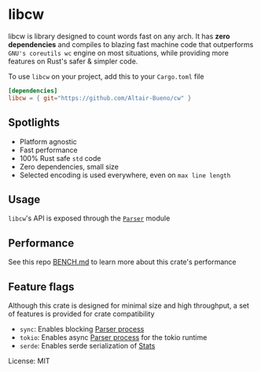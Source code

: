 # libcw

libcw is library designed to count words fast on any arch. It has **zero
dependencies** and compiles to blazing fast machine code
that outperforms `GNU's coreutils wc` engine on most situations, while
providing more features on Rust's safer & simpler code.

To use `libcw` on your project, add this to your `Cargo.toml` file

```toml
[dependencies]
libcw = { git="https://github.com/Altair-Bueno/cw" }
```

## Spotlights

- Platform agnostic
- Fast performance
- 100% Rust safe `std` code
- Zero dependencies, small size
- Selected encoding is used everywhere, even on `max line length`

## Usage

`libcw`'s API is exposed through the [`Parser`](crate::Parser) module

## Performance

See this repo [BENCH.md](https://github.com/Altair-Bueno/cw/blob/master/BENCH.md)
to learn more about this crate's performance

## Feature flags

Although this crate is designed for minimal size and high throughput, a set
of features is provided for crate compatibility

- `sync`: Enables blocking [Parser process](crate::Parser::process())
- `tokio`: Enables async [Parser process](crate::Parser::process()) for
the tokio runtime
- `serde`: Enables serde serialization of [Stats](crate::Stats)

License: MIT

